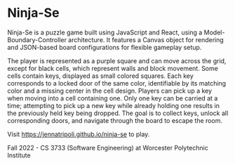 # Ninja-Se

Ninja-Se is a puzzle game built using JavaScript and React, using a Model-Boundary-Controller architecture. It features a Canvas object for rendering and JSON-based board configurations for flexible gameplay setup.

The player is represented as a purple square and can move across the grid, except for black cells, which represent walls and block movement. Some cells contain keys, displayed as small colored squares. Each key corresponds to a locked door of the same color, identifiable by its matching color and a missing center in the cell design. Players can pick up a key when moving into a cell containing one. Only one key can be carried at a time; attempting to pick up a new key while already holding one results in the previously held key being dropped. The goal is to collect keys, unlock all corresponding doors, and navigate through the board to escape the room.

Visit https://jennatripoli.github.io/ninja-se to play.

Fall 2022 - CS 3733 (Software Engineering) at Worcester Polytechnic Institute

